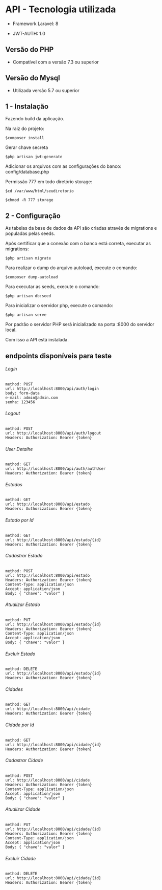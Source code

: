# API - Tecnologia utilizada

- Framework Laravel: 8

- JWT-AUTH: 1.0

## Versão do PHP

- Compatível com a versão 7.3 ou superior

## Versão do Mysql

- Utilizada versão 5.7 ou superior

## 1 - Instalação

Fazendo build da aplicação.

Na raiz do projeto:
```
$composer install
```

Gerar chave secreta
```
$php artisan jwt:generate
```
Adicionar os arquivos com as configurações do banco: config/database.php

Permissão 777 em todo diretório storage:
```
$cd /var/www/html/seudiretorio
```
```
$chmod -R 777 storage
```
## 2 - Configuração

As tabelas da base de dados da API são criadas através de migrations e populadas pelas seeds.

Após certificar que a conexão com o banco está correta, executar as migrations:
```
$php artisan migrate
```
Para realizar o dump do arquivo autoload, execute o comando:
```
$composer dump-autoload
```
Para executar as seeds, execute o comando:
```
$php artisan db:seed
```
Para inicializar o servidor php, execute o comando:
```
$php artisan serve
```
Por padrão o servidor PHP será inicializado na porta :8000 do servidor local.

Com isso a API está instalada.

## endpoints disponíveis para teste

###### Login

    method: POST
    url: http://localhost:8000/api/auth/login
    body: form-data
    e-mail: admin@admin.com
    senha: 123456

###### Logout

    method: POST
    url: http://localhost:8000/api/auth/logout
    Headers: Authorization: Bearer {token}

###### User Detalhe

    method: GET
    url: http://localhost:8000/api/auth/authUser
    Headers: Authorization: Bearer {token}

###### Estados

    method: GET
    url: http://localhost:8000/api/estado
    Headers: Authorization: Bearer {token}

###### Estado por Id

    method: GET
    url: http://localhost:8000/api/estado/{id}
    Headers: Authorization: Bearer {token}

###### Cadastrar Estado

    method: POST
    url: http://localhost:8000/api/estado
    Headers: Authorization: Bearer {token}
    Content-Type: application/json
    Accept: application/json
    Body: { "chave": "valor" }

###### Atualizar Estado

    method: PUT  
    url: http://localhost:8000/api/estado/{id}
    Headers: Authorization: Bearer {token}
    Content-Type: application/json
    Accept: application/json
    Body: { "chave": "valor" }

###### Excluir Estado

    method: DELETE
    url: http://localhost:8000/api/estado/{id}
    Headers: Authorization: Bearer {token}
    
###### Cidades

    method: GET
    url: http://localhost:8000/api/cidade
    Headers: Authorization: Bearer {token}

###### Cidade por Id

    method: GET
    url: http://localhost:8000/api/cidade/{id}
    Headers: Authorization: Bearer {token}

###### Cadastrar Cidade

    method: POST
    url: http://localhost:8000/api/cidade
    Headers: Authorization: Bearer {token}
    Content-Type: application/json
    Accept: application/json
    Body: { "chave": "valor" }

###### Atualizar Cidade

    method: PUT  
    url: http://localhost:8000/api/cidade/{id}
    Headers: Authorization: Bearer {token}
    Content-Type: application/json
    Accept: application/json
    Body: { "chave": "valor" }

###### Excluir Cidade

    method: DELETE
    url: http://localhost:8000/api/cidade/{id}
    Headers: Authorization: Bearer {token}    

